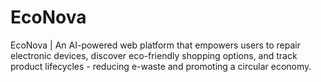 # EcoNova
EcoNova | An AI-powered web platform that empowers users to repair electronic devices, discover eco-friendly shopping options, and track product lifecycles - reducing e-waste and promoting a circular economy.
